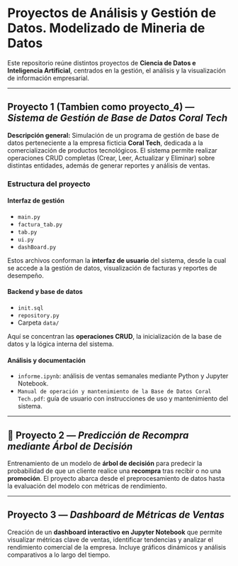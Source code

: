 # Proyectos de Análisis y Gestión de Datos. Modelizado de Mineria de Datos

Este repositorio reúne distintos proyectos de **Ciencia de Datos e Inteligencia Artificial**, centrados en la gestión, el análisis y la visualización de información empresarial.

---

## Proyecto 1 (Tambien como proyecto_4) — *Sistema de Gestión de Base de Datos Coral Tech*

**Descripción general:**
Simulación de un programa de gestión de base de datos perteneciente a la empresa ficticia **Coral Tech**, dedicada a la comercialización de productos tecnológicos.
El sistema permite realizar operaciones CRUD completas (Crear, Leer, Actualizar y Eliminar) sobre distintas entidades, además de generar reportes y análisis de ventas.

### Estructura del proyecto

#### Interfaz de gestión

* `main.py`
* `factura_tab.py`
* `tab.py`
* `ui.py`
* `dashBoard.py`

Estos archivos conforman la **interfaz de usuario** del sistema, desde la cual se accede a la gestión de datos, visualización de facturas y reportes de desempeño.

#### Backend y base de datos

* `init.sql`
* `repository.py`
* Carpeta `data/`

Aquí se concentran las **operaciones CRUD**, la inicialización de la base de datos y la lógica interna del sistema.

#### Análisis y documentación

* `informe.ipynb`: análisis de ventas semanales mediante Python y Jupyter Notebook.
* `Manual de operación y mantenimiento de la Base de Datos Coral Tech.pdf`: guía de usuario con instrucciones de uso y mantenimiento del sistema.

---

## 🌲 Proyecto 2 — *Predicción de Recompra mediante Árbol de Decisión*

Entrenamiento de un modelo de **árbol de decisión** para predecir la probabilidad de que un cliente realice una **recompra** tras recibir o no una **promoción**.
El proyecto abarca desde el preprocesamiento de datos hasta la evaluación del modelo con métricas de rendimiento.

---

## Proyecto 3 — *Dashboard de Métricas de Ventas*

Creación de un **dashboard interactivo en Jupyter Notebook** que permite visualizar métricas clave de ventas, identificar tendencias y analizar el rendimiento comercial de la empresa.
Incluye gráficos dinámicos y análisis comparativos a lo largo del tiempo.
